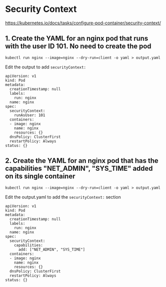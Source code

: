 # Security Context

https://kubernetes.io/docs/tasks/configure-pod-container/security-context/

## 1. Create the YAML for an nginx pod that runs with the user ID 101. No need to create the pod

```
kubectl run nginx --image=nginx --dry-run=client -o yaml > output.yaml
```

Edit the output to add `securityContext:`

```
apiVersion: v1
kind: Pod
metadata:
  creationTimestamp: null
  labels:
    run: nginx
  name: nginx
spec:
  securityContext:
    runAsUser: 101
  containers:
  - image: nginx
    name: nginx
    resources: {}
  dnsPolicy: ClusterFirst
  restartPolicy: Always
status: {}
```

## 2. Create the YAML for an nginx pod that has the capabilities "NET_ADMIN", "SYS_TIME" added on its single container

```
kubectl run nginx --image=nginx --dry-run=client -o yaml > output.yaml
```

Edit the output.yaml to add the `securityContext:` section

```
apiVersion: v1
kind: Pod
metadata:
  creationTimestamp: null
  labels:
    run: nginx
  name: nginx
spec:
  securityContext:
    capabilities:
      add: ["NET_ADMIN", "SYS_TIME"]
  containers:
  - image: nginx
    name: nginx
    resources: {}
  dnsPolicy: ClusterFirst
  restartPolicy: Always
status: {}
```

